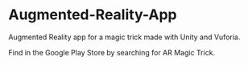 # Augmented-Reality-App
Augmented Reality app for a magic trick made with Unity and Vuforia.

Find in the Google Play Store by searching for AR Magic Trick.
